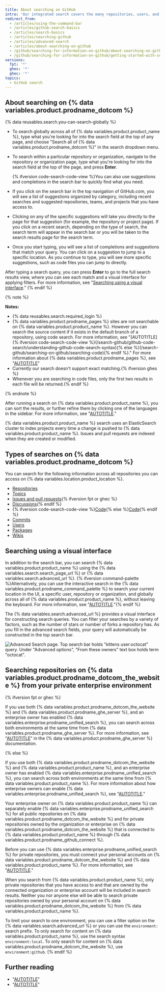 ```yaml
---
title: About searching on GitHub
intro: 'Our integrated search covers the many repositories, users, and lines of code on {% data variables.product.product_name %}.'
redirect_from:
  - /articles/using-the-command-bar
  - /articles/github-search-basics
  - /articles/search-basics
  - /articles/searching-github
  - /articles/advanced-search
  - /articles/about-searching-on-github
  - /github/searching-for-information-on-github/about-searching-on-github
  - /github/searching-for-information-on-github/getting-started-with-searching-on-github/about-searching-on-github
versions:
  fpt: '*'
  ghes: '*'
  ghec: '*'
topics:
  - GitHub search
---
```


## About searching on {% data variables.product.prodname_dotcom %}

{% data reusables.search.you-can-search-globally %}

- To search globally across all of {% data variables.product.product_name %}, type what you're looking for into the search field at the top of any page, and choose "Search all of {% data variables.product.prodname_dotcom %}" in the search dropdown menu.
- To search within a particular repository or organization, navigate to the repository or organization page, type what you're looking for into the search field at the top of the page, and press **Enter**.

  {% ifversion code-search-code-view %}You can also use suggestions and completions in the search bar to quickly find what you need.

- If you click on the search bar in the top navigation of GitHub.com, you will see a list of suggestions organized by category, including recent searches and suggested repositories, teams, and projects that you have access to.
- Clicking on any of the specific suggestions will take you directly to the page for that suggestion (for example, the repository or project page). If you click on a recent search, depending on the type of search, the search term will appear in the search bar or you will be taken to the search results page for the search term.
- Once you start typing, you will see a list of completions and suggestions that match your query. You can click on a suggestion to jump to a specific location. As you continue to type, you will see more specific suggestions, such as code files you can jump to directly.

After typing a search query, you can press **Enter** to go to the full search results view, where you can see each match and a visual interface for applying filters. For more information, see "[Searching using a visual interface](#searching-using-a-visual-interface)."
{% endif %}

{% note %}

**Notes:**

- {% data reusables.search.required_login %}
- {% data variables.product.prodname_pages %} sites are not searchable on {% data variables.product.product_name %}. However you can search the source content if it exists in the default branch of a repository, using code search. For more information, see "[AUTOTITLE]{% ifversion code-search-code-view %}(/search-github/github-code-search/understanding-github-code-search-syntax){% else %}(/search-github/searching-on-github/searching-code){% endif %}." For more information about {% data variables.product.prodname_pages %}, see "[AUTOTITLE](/pages/getting-started-with-github-pages/about-github-pages)"
- Currently our search doesn't support exact matching.{% ifversion ghes %}
- Whenever you are searching in code files, only the first two results in each file will be returned.{% endif %}

{% endnote %}

After running a search on {% data variables.product.product_name %}, you can sort the results, or further refine them by clicking one of the languages in the sidebar. For more information, see "[AUTOTITLE](/search-github/getting-started-with-searching-on-github/sorting-search-results)."

{% data variables.product.product_name %} search uses an ElasticSearch cluster to index projects every time a change is pushed to {% data variables.product.product_name %}. Issues and pull requests are indexed when they are created or modified.

## Types of searches on {% data variables.product.prodname_dotcom %}

You can search for the following information across all repositories you can access on {% data variables.location.product_location %}.

- [Repositories](/search-github/searching-on-github/searching-for-repositories)
- [Topics](/search-github/searching-on-github/searching-topics)
- [Issues and pull requests](/search-github/searching-on-github/searching-issues-and-pull-requests){% ifversion fpt or ghec %}
- [Discussions](/search-github/searching-on-github/searching-discussions){% endif %}
- {% ifversion code-search-code-view %}[Code](/search-github/github-code-search/understanding-github-code-search-syntax){% else %}[Code](/search-github/searching-on-github/searching-code){% endif %}
- [Commits](/search-github/searching-on-github/searching-commits)
- [Users](/search-github/searching-on-github/searching-users)
- [Packages](/search-github/searching-on-github/searching-for-packages)
- [Wikis](/search-github/searching-on-github/searching-wikis)

## Searching using a visual interface

In addition to the search bar, you can search {% data variables.product.product_name %} using the {% data variables.search.search_page_url %} or {% data variables.search.advanced_url %}. {% ifversion command-palette %}Alternatively, you can use the interactive search in the {% data variables.product.prodname_command_palette %} to search your current location in the UI, a specific user, repository or organization, and globally across all of {% data variables.product.product_name %}, without leaving the keyboard. For more information, see "[AUTOTITLE](/get-started/accessibility/github-command-palette)."{% endif %}

The {% data variables.search.advanced_url %} provides a visual interface for constructing search queries. You can filter your searches by a variety of factors, such as the number of stars or number of forks a repository has. As you fill in the advanced search fields, your query will automatically be constructed in the top search bar.

![Advanced Search page. Top search bar holds "kittens user:octocat" query. Under "Advanced options", "From these owners" text box holds term "octocat".](/assets/images/help/search/advanced-search.png)

## Searching repositories on {% data variables.product.prodname_dotcom_the_website %} from your private enterprise environment

{% ifversion fpt or ghec %}

If you use both {% data variables.product.prodname_dotcom_the_website %} and {% data variables.product.prodname_ghe_server %}, and an enterprise owner has enabled {% data variables.enterprise.prodname_unified_search %}, you can search across both environments at the same time from {% data variables.product.prodname_ghe_server %}. For more information, see "[AUTOTITLE](/enterprise-server@latest/search-github/getting-started-with-searching-on-github/about-searching-on-github#searching-repositories-on-githubcom-from-your-private-enterprise-environment)" in the {% data variables.product.prodname_ghe_server %} documentation.

{% else %}

If you use both {% data variables.product.prodname_dotcom_the_website %} and {% data variables.product.product_name %}, and an enterprise owner has enabled {% data variables.enterprise.prodname_unified_search %}, you can search across both environments at the same time from {% data variables.product.product_name %}. For more information about how enterprise owners can enable {% data variables.enterprise.prodname_unified_search %}, see "[AUTOTITLE](/admin/configuration/configuring-github-connect/enabling-unified-search-for-your-enterprise)."

Your enterprise owner on {% data variables.product.product_name %} can separately enable {% data variables.enterprise.prodname_unified_search %} for all public repositories on {% data variables.product.prodname_dotcom_the_website %} and for private repositories owned by the organization or enterprise on {% data variables.product.prodname_dotcom_the_website %} that is connected to {% data variables.product.product_name %} through {% data variables.product.prodname_github_connect %}.

Before you can use {% data variables.enterprise.prodname_unified_search %} for private repositories, you must connect your personal accounts on {% data variables.product.prodname_dotcom_the_website %} and {% data variables.product.product_name %}. For more information, see "[AUTOTITLE](/search-github/getting-started-with-searching-on-github/enabling-githubcom-repository-search-from-your-private-enterprise-environment)."

When you search from {% data variables.product.product_name %}, only private repositories that you have access to and that are owned by the connected organization or enterprise account will be included in search results. Neither you nor anyone else will be able to search private repositories owned by your personal account on {% data variables.product.prodname_dotcom_the_website %} from {% data variables.product.product_name %}.

To limit your search to one environment, you can use a filter option on the {% data variables.search.advanced_url %} or you can use the `environment:` search prefix. To only search for content on {% data variables.product.product_name %}, use the search syntax `environment:local`. To only search for content on {% data variables.product.prodname_dotcom_the_website %}, use `environment:github`.
{% endif %}

## Further reading

- "[AUTOTITLE](/search-github/getting-started-with-searching-on-github/understanding-the-search-syntax)"
- "[AUTOTITLE](/search-github/searching-on-github)"
